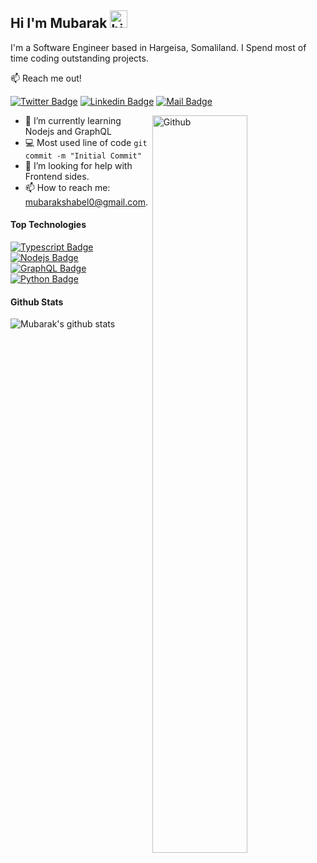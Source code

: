 ## Hi I'm Mubarak <img src="https://user-images.githubusercontent.com/1303154/88677602-1635ba80-d120-11ea-84d8-d263ba5fc3c0.gif" width="28px" alt="hi">

I'm a Software Engineer based in Hargeisa, Somaliland. I Spend most of time coding outstanding projects.

:mailbox: Reach me out!

[![Twitter Badge](https://img.shields.io/badge/-@Iamshabel-1ca0f1?style=flat&labelColor=1ca0f1&logo=twitter&logoColor=white&link=https://twitter.com/Ipenywis)](https://twitter.com/iamshabel) [![Linkedin Badge](https://img.shields.io/badge/-Mubarak-0e76a8?style=flat&labelColor=0e76a8&logo=linkedin&logoColor=white)](https://www.linkedin.com/in/mubarak-shabel-a13691223/) [![Mail Badge](https://img.shields.io/badge/-Mubarak-c0392b?style=flat&labelColor=c0392b&logo=gmail&logoColor=white)](mailto:mubarakshabel0@gmail.com)

<img width="55%" align="right" alt="Github" src="https://raw.githubusercontent.com/onimur/.github/master/.resources/git-header.svg" />
<!-- TODO: Add last video link -->

- 🔭 I’m currently learning Nodejs and GraphQL
- :computer: Most used line of code `git commit -m "Initial Commit"`
- 🤔 I’m looking for help with Frontend sides.
- 📫 How to reach me: mubarakshabel0@gmail.com.

#### Top Technologies

<!-- TODO: Make technologies links takes you to repositories -->

[![Typescript Badge](https://img.shields.io/badge/-Typescript-007acc?style=for-the-badge&labelColor=black&logo=typescript&logoColor=007acc)](#) [![Nodejs Badge](https://img.shields.io/badge/-Nodejs-3C873A?style=for-the-badge&labelColor=black&logo=node.js&logoColor=3C873A)](#) [![GraphQL Badge](https://img.shields.io/badge/-GraphQl-e535ab?style=for-the-badge&labelColor=black&logo=graphql&logoColor=e535ab)](#) [![Python Badge](https://img.shields.io/badge/-Flutter-3F79AC?style=for-the-badge&labelColor=black&logo=flutter&logoColor=3F79AC)](#)

#### Github Stats

![Mubarak's github stats](https://github-readme-stats.vercel.app/api?username=iamshabell&count_private=true&theme=tokyonight&hide=contribs,prs)
